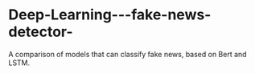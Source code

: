 # Deep-Learning---fake-news-detector-
A comparison of models that can classify fake news, based on Bert and LSTM.
